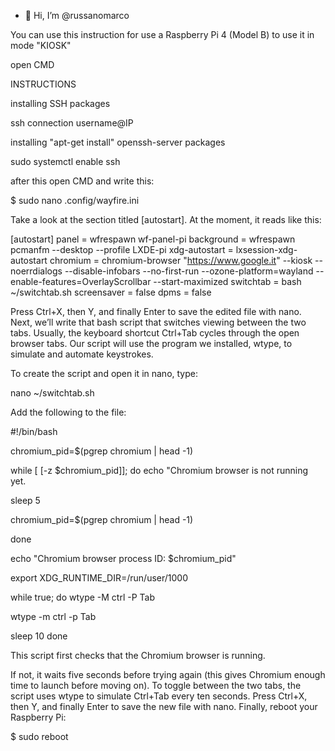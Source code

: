 - 👋 Hi, I’m @russanomarco

You can use this instruction for use a Raspberry Pi 4 (Model B) to use it in mode "KIOSK"

open CMD 

INSTRUCTIONS

installing SSH packages


ssh connection username@IP


installing "apt-get install" openssh-server packages


sudo systemctl enable ssh


after this open CMD and write this:


$ sudo nano .config/wayfire.ini


Take a look at the section titled [autostart]. At the moment, it reads like this:


[autostart]
panel = wfrespawn wf-panel-pi
background = wfrespawn pcmanfm --desktop --profile LXDE-pi
xdg-autostart = lxsession-xdg-autostart
chromium = chromium-browser "https://www.google.it" --kiosk --noerrdialogs --disable-infobars --no-first-run --ozone-platform=wayland --enable-features=OverlayScrollbar --start-maximized
switchtab = bash ~/switchtab.sh
screensaver = false
dpms = false


Press Ctrl+X, then Y, and finally Enter to save the edited file with nano. Next, we’ll write that bash script that switches viewing between the two tabs. Usually, the keyboard shortcut Ctrl+Tab cycles through the open browser tabs. Our script will use the program we installed, wtype, to simulate and automate keystrokes. 

To create the script and open it in nano, type:


nano ~/switchtab.sh


Add the following to the file:


#!/bin/bash

chromium_pid=$(pgrep chromium | head -1)

while
[
[-z $chromium_pid]]; do
  echo "Chromium browser is not running yet.
  
  sleep 5

  
  chromium_pid=$(pgrep chromium | head -1)

done

echo "Chromium browser process ID: $chromium_pid"

export XDG_RUNTIME_DIR=/run/user/1000

while true; do
  wtype -M ctrl -P Tab

  wtype -m ctrl -p Tab

  sleep 10
done


This script first checks that the Chromium browser is running. 

If not, it waits five seconds before trying again (this gives Chromium enough time to launch before moving on). To toggle between the two tabs, the script uses wtype to simulate Ctrl+Tab every ten seconds.
Press Ctrl+X, then Y, and finally Enter to save the new file with nano. Finally, reboot your Raspberry Pi:


$ sudo reboot

<!---
russanomarco/russanomarco is a special repository because its `README.md` (this file) appears on your GitHub profile.
You can click the Preview link to take a look at your changes.
--->
